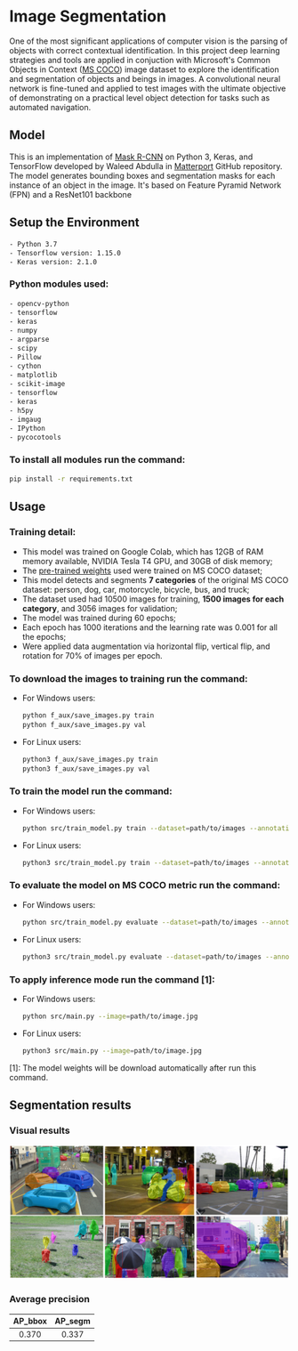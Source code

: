 # Image Segmentation

One of the most significant applications of computer vision is the parsing of objects with correct contextual identification. In this project deep learning strategies and tools are applied in conjuction with Microsoft's Common Objects in Context ([MS COCO](https://cocodataset.org/#home)) image dataset to explore the identification and segmentation of objects and beings in images. A convolutional neural network is fine-tuned and applied to test images with the ultimate objective of demonstrating on a practical level object detection for tasks such as automated navigation.

## Model

This is an implementation of [Mask R-CNN](https://arxiv.org/abs/1703.06870) on Python 3, Keras, and TensorFlow developed by Waleed Abdulla in [Matterport](https://github.com/matterport/Mask_RCNN) GitHub repository. The model generates bounding boxes and segmentation masks for each instance of an object in the image. It's based on Feature Pyramid Network (FPN) and a ResNet101 backbone

## Setup the Environment

    - Python 3.7
    - Tensorflow version: 1.15.0
    - Keras version: 2.1.0

### Python modules used:
    - opencv-python 
    - tensorflow
    - keras 
    - numpy
    - argparse
    - scipy
    - Pillow
    - cython
    - matplotlib
    - scikit-image
    - tensorflow
    - keras
    - h5py
    - imgaug
    - IPython
    - pycocotools

### To install all modules run the command:

```bash
pip install -r requirements.txt
```

## Usage 

### Training detail:
* This model was trained on Google Colab, which has 12GB of RAM memory available, NVIDIA Tesla T4 GPU, and 30GB of disk memory;
* The [pre-trained weights](https://github.com/matterport/Mask_RCNN/releases/download/v2.0/mask_rcnn_coco.h5) used were trained on MS COCO dataset;
* This model detects and segments **7 categories** of the original MS COCO dataset: person, dog, car, motorcycle, bicycle, bus, and truck;
* The dataset used had 10500 images for training, **1500 images for each category**, and 3056 images for validation;
* The model was trained during 60 epochs;
* Each epoch has 1000 iterations and the learning rate was 0.001 for all the epochs;
* Were applied data augmentation via horizontal flip, vertical flip, and rotation for 70% of images per epoch.

### To download the images to training run the command:
- For Windows users:
    ```bash
    python f_aux/save_images.py train
    python f_aux/save_images.py val
    ```
- For Linux users:
    ```bash
    python3 f_aux/save_images.py train
    python3 f_aux/save_images.py val
    ```

### To train the model run the command:
- For Windows users:
    ```bash
    python src/train_model.py train --dataset=path/to/images --annotations=path/to/annotations --classes=7 --model=path/to/model
    ```
- For Linux users:
    ```bash
    python3 src/train_model.py train --dataset=path/to/images --annotations=path/to/annotations --classes=7 --model=path/to/model
    ```

### To evaluate the model on MS COCO metric run the command:
- For Windows users:
    ```bash
    python src/train_model.py evaluate --dataset=path/to/images --annotations=path/to/annotations --classes=7 --model=path/to/model
    ```
- For Linux users:
    ```bash
    python3 src/train_model.py evaluate --dataset=path/to/images --annotations=path/to/annotations --classes=7 --model=path/to/model
    ```

### To apply inference mode run the command [1]:
- For Windows users:
    ```bash
    python src/main.py --image=path/to/image.jpg
    ```
- For Linux users:
    ```bash
    python3 src/main.py --image=path/to/image.jpg
    ```    

[1]: The model weights will be download automatically after run this command.

## Segmentation results

### Visual results
![alt text](images/colagem_readme.PNG)

### Average precision

| AP_bbox  | AP_segm  |
|:--------:|:--------:|
|   0.370  |  0.337   |
